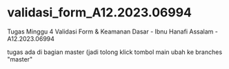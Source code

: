 # validasi_form_A12.2023.06994
Tugas Minggu 4 Validasi Form &amp; Keamanan Dasar - Ibnu Hanafi Assalam - A12.2023.06994


tugas ada di bagian master (jadi tolong klick tombol main ubah ke branches  "master"
